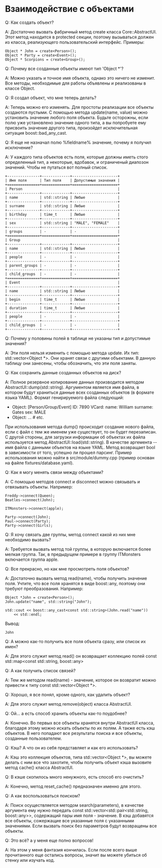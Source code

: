 
# Взаимодействие с объектами

Q: Как создать объект?

A: Достаточно вызвать фабричный метод create класса Core::AbstractUI. Этот
метод находится в protected секции, поэтому вызываться должен из класса,
реализующего пользовательский интерфейс. Примеры:

    Object * John = create<Person>();
    Object * Party = create<Event>();
    Object * Scorpions = create<Group>();


Q: Почему все созданные объекты имеют тип 'Object *'?

A: Можно указать и точное имя объекта, однако это ничего не изменит. Все
методы, необходимые для работы объявлены и реализованы в классе Object.


Q: Я создал объект, что мне теперь делать?

A: Теперь можно его изменять. Для простоты реализации все объекты создаются
пустыми. С помощью метода update(name, value) можно установить значение любого
поля объекта. Будьте осторожны, если полю уже установлено значение одного
типа, а вы попробуете ему присвоить значение другого типа, произойдет
исключительная ситуация boost::bad_any_cast.

Q: Я еще не назначал полю %fieldname% значение, почему я получил исключение?

A: У каждого типа объектов есть поля, которые должны иметь стого определенный
тип, а некоторые, вдобавок, и ограниченый диапозон значений. Чтобы не путаться
вот полный список.

    +---------------+-------------+---------------------+
    | Имя поля      | Тип поля    | Допустимые значения |
    +===============+=============+=====================+
    | Person                                            |
    +---------------+-------------+---------------------+
    | name          | std::string | Любые               |
    +---------------+-------------+---------------------+
    | surname       | std::string | Любые               |
    +---------------+-------------+---------------------+
    | birthday      | time_t      | Любые               |
    +---------------+-------------+---------------------+
    | sex           | std::string | "MALE", "FEMALE"    |
    +---------------+-------------+---------------------+
    | groups        | -           | -                   |
    +===============+=============+=====================+
    | Group                                             |
    +---------------+-------------+---------------------+
    | name          | std::string | Любые               |
    +---------------+-------------+---------------------+
    | people        | -           | -                   |
    +---------------+-------------+---------------------+
    | parent_groups | -           | -                   |
    +---------------+-------------+---------------------+
    | child_groups  | -           | -                   |
    +===============+=============+=====================+
    | Event                                             |
    +---------------+-------------+---------------------+
    | name          | std::string | Любые               |
    +---------------+-------------+---------------------+
    | begin         | time_t      | Любые               |
    +---------------+-------------+---------------------+
    | duration      | time_t      | Любые               |
    +---------------+-------------+---------------------+
    | people        | -           | -                   |
    +---------------+-------------+---------------------+
    | child_groups  | -           | -                   |
    +---------------+-------------+---------------------+


Q: Почему у половины полей в таблице не указаны тип и допустимые значения?

A: Эти поля нельзя изменить с помощью метода update. Их тип:
std::vector<Object *>. Они хранят связи с другими объектами. В данную таблицу
они занесены, чтобы обозначить, что эти поля заняты.

Q: Как сохранить данные созданных объектов на диск?

A: Полное резервное копирование данных производится методом AbstractUI::dump(std::string).
Аргументом является имя файла, в котором будут храниться данные всех созданных объектов
(в формате языка YAML). Формат генирируемого файла следующий:

   - Object: [Person/Group/Event]
     ID: 7890
     VCard:
       name: William
       surname: Gates
       sex: MALE
   - Object: ... # etc.

При использования метода dump() происходит создание нового файла, если с файл с тем же
именем уже существует, то он будет перезаписан.
    С другой стороны, для загрузки информации об объектах их файла используется метод
AbstractUI::load(std::string). В качестве аргемента -- имя файла с данными объектов
на языке YAML. Метод возвращает bool в зависимости от того, успешно ли прошел парсинг.
    Пример использования можно найти в src/module/dummy.cpp (пример основан на файле
fixtures/database.yaml).

Q: Как я могу менять связи между объектами?

A: С помощью методов connect и disconnect можно связывать и отвязывать
объекты. Например:

    Freddy->connect(Queen);
    Beatles->connect(John);

    ITMonsters->connect(apple);

    Party->connect(John);
    Paul->connect(Party);
    Party->connect(Girls);


Q: Я хочу связать две группы, метод connect какой из них мне необходимо
вызвать?

A: Требуется вызвать метод той группы, в которую включается более мелкая
группа. Так, в предыдущем примере в группу ITMonsters включается группа apple.


Q: Все прекрасно, но как мне просмотреть поля объектов?

A: Достаточно вызвать метод read(name), чтобы получить значение поля. Учтите,
что все поля хранятся в виде boost::any, поэтому они требуют преобразования.
Например:

    Object *John = create<Person>();
    John.update("name", std::string("John");

    std::cout << boost::any_cast<const std::string>(John.read("name"))
        << std::endl;

Вывод:
    
    John


Q: А можно как-то получить все поля объекта сразу, или список их имен?

A: Для этого служит метод read() он возвращает коллекцию полей
const std::map<const std::string, boost::any>


Q: А как получить список связей?

A: Тем же методом read(name) - значение, которое он возвратит можно привести к
типу const std::vector<Object *>.


Q: Хорошо, я все понял, кроме одного, как удалить объект?

A: Для этого служит метод remove(object) класса AbstractUI.


Q: Ой... а есть способ хранить объекты как-то поудобнее?

A: Конечно. Во первых все объекты хранятся внутри AbstractUI класса, благодаря
этому можно искать объекты по их полям. А также есть кэш объектов. В него
попадают все результаты поиска и все объекты, созданные пользователем.


Q: Кэш? А что он из себя представляет и как его использовать?

A: Кэш это коллекция объектов, типа std::vector<Object *>, вы можете делать с
ним все что захотите, чтобы получить объект кэша вызовите метод cache() класса
AbstractUI.


Q: В кэше скопилось много ненужного, есть способ его очистить?

A: Конечно, метод reset_cache() предназначен именно для этого.


Q: А как воспользоваться поиском?

A: Поиск осуществляется методом search(parameters), в качестве аргумента ему
нужно передать const std::vector<std::pair<std::string, boost::any>>,
содержащий пары имя поля - значение. В кэш добавятся все объекты, сожержащие
все указанные поля с указанными значениями. Если вызвать поиск без параметров
будут возвращены все объекты.


Q: Это всё? а у меня еще полно вопросов!

A: На этом у меня фантазия кончилась. Если после всего выше прочитанного еще
остались вопросы, значит вы можете убиться об стенку или изучать код.

